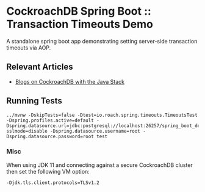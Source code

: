 # CockroachDB Spring Boot :: Transaction Timeouts Demo

A standalone spring boot app demonstrating setting server-side transaction timeouts via AOP.

## Relevant Articles

- [Blogs on CockroachDB with the Java Stack](https://blog.cloudneutral.se/)
  
## Running Tests

```shell
../mvnw -DskipTests=false -Dtest=io.roach.spring.timeouts.TimeoutsTest -Dspring.profiles.active=default -Dspring.datasource.url=jdbc:postgresql://localhost:26257/spring_boot_demo?sslmode=disable -Dspring.datasource.username=root -Dspring.datasource.password=root test
```
   
### Misc

When using JDK 11 and connecting against a secure CockroachDB cluster 
then set the following VM option:

    -Djdk.tls.client.protocols=TLSv1.2
